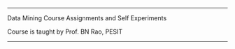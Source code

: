 ___________________________________________________________________________
Data Mining Course Assignments and Self Experiments

Course is taught by Prof. BN Rao, PESIT

____________________________________________________________________________
